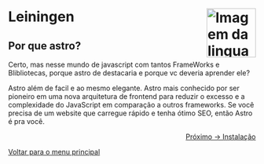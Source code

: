 # Leiningen <img align="right" src="https://astro.build/assets/press/astro-logo-light-gradient.svg" alt="Imagem da linguagem" width="100">

## Por que astro?

Certo, mas nesse mundo de javascript com tantos FrameWorks e Blibliotecas, porque astro de destacaria e porque vc deveria aprender ele?

Astro além de facil e ao mesmo elegante. Astro mais conhecido por ser pioneiro em uma nova arquitetura de frontend para reduzir o excesso e a complexidade do JavaScript em comparação a outros frameworks. Se você precisa de um website que carregue rápido e tenha ótimo SEO, então Astro é pra você.


<p align="right">
  <a href="https://github.com/Juniorbasck/astro4noobs/blob/main/content/intro/instalacao.md">Próximo -> Instalação</a>
</p>

<p align="left">
  <a href="https://github.com/Juniorbasck/Juniorbasck#roadmap">Voltar para o menu principal</a>
</p>
